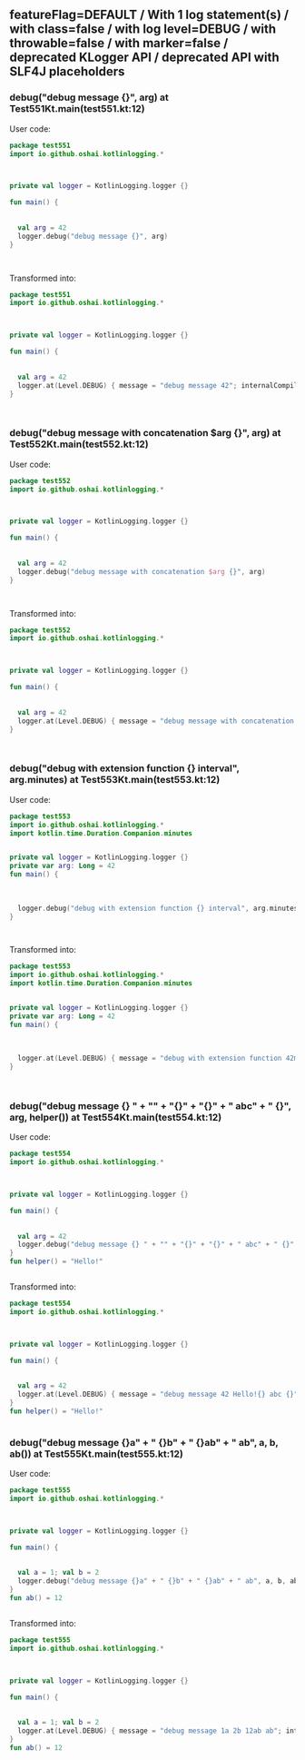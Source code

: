 ## featureFlag=DEFAULT / With 1 log statement(s) / with class=false / with log level=DEBUG / with throwable=false / with marker=false / deprecated KLogger API / deprecated API with SLF4J placeholders



###  debug("debug message {}", arg) at Test551Kt.main(test551.kt:12)

User code:
```kotlin
package test551
import io.github.oshai.kotlinlogging.*



private val logger = KotlinLogging.logger {}

fun main() {
  
  
  val arg = 42
  logger.debug("debug message {}", arg)
}




```
  
Transformed into:
```kotlin
package test551
import io.github.oshai.kotlinlogging.*



private val logger = KotlinLogging.logger {}

fun main() {
  
  
  val arg = 42
  logger.at(Level.DEBUG) { message = "debug message 42"; internalCompilerData = KLoggingEventBuilder.InternalCompilerData(messageTemplate = "\"debug message {}\"", className = "test551.Test551Kt", methodName = "main", fileName = "test551.kt", lineNumber = 12)
}




```

###  debug("debug message with concatenation $arg {}", arg) at Test552Kt.main(test552.kt:12)

User code:
```kotlin
package test552
import io.github.oshai.kotlinlogging.*



private val logger = KotlinLogging.logger {}

fun main() {
  
  
  val arg = 42
  logger.debug("debug message with concatenation $arg {}", arg)
}




```
  
Transformed into:
```kotlin
package test552
import io.github.oshai.kotlinlogging.*



private val logger = KotlinLogging.logger {}

fun main() {
  
  
  val arg = 42
  logger.at(Level.DEBUG) { message = "debug message with concatenation 42 42"; internalCompilerData = KLoggingEventBuilder.InternalCompilerData(messageTemplate = "\"debug message with concatenation $arg {}\"", className = "test552.Test552Kt", methodName = "main", fileName = "test552.kt", lineNumber = 12)
}




```

###  debug("debug with extension function {} interval", arg.minutes) at Test553Kt.main(test553.kt:12)

User code:
```kotlin
package test553
import io.github.oshai.kotlinlogging.*
import kotlin.time.Duration.Companion.minutes


private val logger = KotlinLogging.logger {}
private var arg: Long = 42
fun main() {
  
  
  
  logger.debug("debug with extension function {} interval", arg.minutes)
}




```
  
Transformed into:
```kotlin
package test553
import io.github.oshai.kotlinlogging.*
import kotlin.time.Duration.Companion.minutes


private val logger = KotlinLogging.logger {}
private var arg: Long = 42
fun main() {
  
  
  
  logger.at(Level.DEBUG) { message = "debug with extension function 42m interval"; internalCompilerData = KLoggingEventBuilder.InternalCompilerData(messageTemplate = "\"debug with extension function {} interval\"", className = "test553.Test553Kt", methodName = "main", fileName = "test553.kt", lineNumber = 12)
}




```

###  debug("debug message {} " + "" + "{}" + "{}" + " abc" + " {}", arg, helper()) at Test554Kt.main(test554.kt:12)

User code:
```kotlin
package test554
import io.github.oshai.kotlinlogging.*



private val logger = KotlinLogging.logger {}

fun main() {
  
  
  val arg = 42
  logger.debug("debug message {} " + "" + "{}" + "{}" + " abc" + " {}", arg, helper())
}
fun helper() = "Hello!"



```
  
Transformed into:
```kotlin
package test554
import io.github.oshai.kotlinlogging.*



private val logger = KotlinLogging.logger {}

fun main() {
  
  
  val arg = 42
  logger.at(Level.DEBUG) { message = "debug message 42 Hello!{} abc {}"; internalCompilerData = KLoggingEventBuilder.InternalCompilerData(messageTemplate = "\"debug message {} \" + \"\" + \"{}\" + \"{}\" + \" abc\" + \" {}\"", className = "test554.Test554Kt", methodName = "main", fileName = "test554.kt", lineNumber = 12)
}
fun helper() = "Hello!"



```

###  debug("debug message {}a" + " {}b" + " {}ab" + " ab", a, b, ab()) at Test555Kt.main(test555.kt:12)

User code:
```kotlin
package test555
import io.github.oshai.kotlinlogging.*



private val logger = KotlinLogging.logger {}

fun main() {
  
  
  val a = 1; val b = 2
  logger.debug("debug message {}a" + " {}b" + " {}ab" + " ab", a, b, ab())
}
fun ab() = 12



```
  
Transformed into:
```kotlin
package test555
import io.github.oshai.kotlinlogging.*



private val logger = KotlinLogging.logger {}

fun main() {
  
  
  val a = 1; val b = 2
  logger.at(Level.DEBUG) { message = "debug message 1a 2b 12ab ab"; internalCompilerData = KLoggingEventBuilder.InternalCompilerData(messageTemplate = "\"debug message {}a\" + \" {}b\" + \" {}ab\" + \" ab\"", className = "test555.Test555Kt", methodName = "main", fileName = "test555.kt", lineNumber = 12)
}
fun ab() = 12



```
